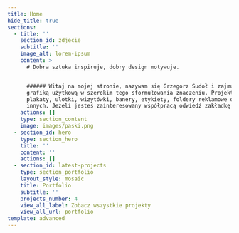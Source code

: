 ```yaml
---
title: Home
hide_title: true
sections:
  - title: ''
    section_id: zdjecie
    subtitle: ''
    image_alt: lorem-ipsum
    content: >
      # Dobra sztuka inspiruje, dobry design motywuje.


      ###### Witaj na mojej stronie, nazywam się Grzegorz Sudoł i zajmuję się
      grafiką użytkową w szerokim tego sformułowania znaczeniu. Projektuję m.in.
      plakaty, ulotki, wizytówki, banery, etykiety, foldery reklamowe oraz wiele
      innych. Jeżeli jesteś zainteresowany współpracą odwiedź zakładkę kontakt.
    actions: []
    type: section_content
    image: images/paski.png
  - section_id: hero
    type: section_hero
    title: ''
    content: ''
    actions: []
  - section_id: latest-projects
    type: section_portfolio
    layout_style: mosaic
    title: Portfolio
    subtitle: ''
    projects_number: 4
    view_all_label: Zobacz wszystkie projekty
    view_all_url: portfolio
template: advanced
---
```

